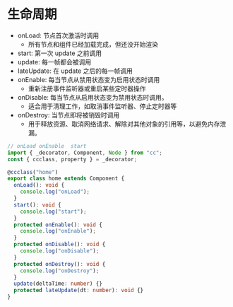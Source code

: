 # 生命周期

- onLoad: 节点首次激活时调用
  - 所有节点和组件已经加载完成，但还没开始渲染
- start: 第一次 update 之前调用
- update: 每一帧都会被调用
- lateUpdate: 在 update 之后的每一帧调用
- onEnable: 每当节点从禁用状态变为启用状态时调用
  - 重新注册事件监听器或重启某些定时器操作
- onDisable: 每当节点从启用状态变为禁用状态时调用。
  - 适合用于清理工作，如取消事件监听器、停止定时器等
- onDestroy: 当节点即将被销毁时调用
  - 用于释放资源、取消网络请求、解除对其他对象的引用等，以避免内存泄漏。

```ts
// onLoad onEnable  start
import { _decorator, Component, Node } from "cc";
const { ccclass, property } = _decorator;

@ccclass("home")
export class home extends Component {
  onLoad(): void {
    console.log("onLoad");
  }
  start(): void {
    console.log("start");
  }
  protected onEnable(): void {
    console.log("onEnable");
  }
  protected onDisable(): void {
    console.log("onDisable");
  }
  protected onDestroy(): void {
    console.log("onDestroy");
  }
  update(deltaTime: number) {}
  protected lateUpdate(dt: number): void {}
}
```
